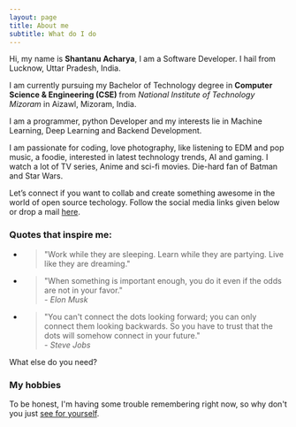 ```yaml
---
layout: page
title: About me
subtitle: What do I do
---
```


<p class="about-text">
<span class="fa fa-briefcase about-icon"></span>
  Hi, my name is <strong>Shantanu Acharya</strong>, I am a Software Developer. I hail from Lucknow, Uttar Pradesh, India.
</p>

<p class="about-text">
<span class="fa fa-graduation-cap about-icon"></span>
I am currently pursuing my Bachelor of Technology degree in <strong>Computer Science & Engineering (CSE) </strong>from <i>National Institute of Technology Mizoram</i> in Aizawl, Mizoram, India.
</p>

<p class="about-text">
<span class="fa fa-code about-icon"></span>
I am a programmer, python Developer and my interests lie in Machine Learning, Deep Learning and Backend Development.
</p>

<p class="about-text">
<span class="fa fa-heart about-icon"></span>
I am passionate for coding, love photography, like listening to EDM and pop music, a foodie, interested in latest technology trends, AI and gaming. I watch a lot of TV series, Anime and sci-fi movies. Die-hard fan of Batman and Star Wars.
</p>

<p class="about-text">
<span class="fa fa-envelope about-icon"></span>
Let’s connect if you want to collab and create something awesome in the world of open source techology. Follow the social media links given below or drop a mail <a target="_blank" href="mailto:contact@anudit.in">here</a>.
</p>

### Quotes that inspire me:
- > "Work while they are sleeping. Learn while they are partying. Live like they are dreaming."
- > "When something is important enough, you do it even if the odds are not in your favor."  
\- *Elon Musk*
- > "You can't connect the dots looking forward; you can only connect them looking backwards. So you have to trust that the dots will somehow connect in your future."  
\- *Steve Jobs*

What else do you need?

### My hobbies

To be honest, I'm having some trouble remembering right now, so why don't you just [see for yourself](https://www.instagram.com/shan_1.0/?hl=en).